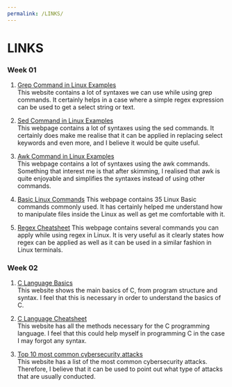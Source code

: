 ```yaml
---
permalink: /LINKS/
---
```


# LINKS

### Week 01

1. [Grep Command in Linux Examples](https://phoenixnap.com/kb/grep-command-linux-unix-examples)<br>
This website contains a lot of syntaxes we can use while using grep commands. It certainly helps in a case where a simple regex expression can be used to get a select string or text.

2. [Sed Command in Linux Examples](https://www.geeksforgeeks.org/sed-command-in-linux-unix-with-examples/)<br>
This webpage contains a lot of syntaxes using the sed commands. It certainly does make me realise that it can be applied in replacing select keywords and even more, and I believe it would be quite useful.

3. [Awk Command in Linux Examples](https://www.geeksforgeeks.org/awk-command-unixlinux-examples/)<br>
This webpage contains a lot of syntaxes using the awk commands. Something that interest me is that after skimming, I realised that awk is quite enjoyable and simplifies the syntaxes instead of using other commands.

6. [Basic Linux Commands](https://www.hostinger.com/tutorials/linux-commands)
This webpage contains 35 Linux Basic commands commonly used. It has certainly helped me understand how to manipulate files inside the Linux as well as get me comfortable with it.

7. [Regex Cheatsheet](https://www.rexegg.com/regex-quickstart.html)
This webpage contains several commands you can apply while using regex in Linux. It is very useful as it clearly states how regex can be applied as well as it can be used in a similar fashion in Linux terminals.

### Week 02
1. [C Language Basics](https://www.geeksforgeeks.org/c-language-set-1-introduction/)<br>
This website shows the main basics of C, from program structure and syntax. I feel that this is necessary in order to understand the basics of C.

2. [C Language Cheatsheet](https://www.tutorialspoint.com/cprogramming/index.htm)<br>
This website has all the methods necessary for the C programming language. I feel that this could help myself in programming C in the case I may forgot any syntax.

3. [Top 10 most common cybersecurity attacks](https://www.infocyte.com/blog/2019/05/01/cybersecurity-101-intro-to-the-top-10-common-types-of-cyber-security-attacks/)<br>
This website has a list of the most common cybersecurity attacks. Therefore, I believe that it can be used to point out what type of attacks that are usually conducted.
